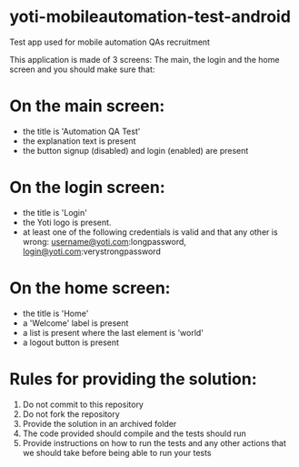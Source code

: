 # yoti-mobileautomation-test-android
Test app used for mobile automation QAs recruitment

This application is made of 3 screens: The main, the login and the home screen and you should make sure that:

# On the main screen:
   - the title is 'Automation QA Test'
   - the explanation text is present
   - the button signup (disabled) and login (enabled) are present

# On the login screen:
   - the title is 'Login'
   - the Yoti logo is present.
   - at least one of the following credentials is valid and that any other is wrong: username@yoti.com:longpassword, login@yoti.com:verystrongpassword

# On the home screen:
   - the title is 'Home'
   - a 'Welcome' label is present
   - a list is present where the last element is 'world'
   - a logout button is present

# Rules for providing the solution:
1. Do not commit to this repository
2. Do not fork the repository
3. Provide the solution in an archived folder 
4. The code provided should compile and the tests should run
5. Provide instructions on how to run the tests and any other actions that we should take before being able to run your tests
